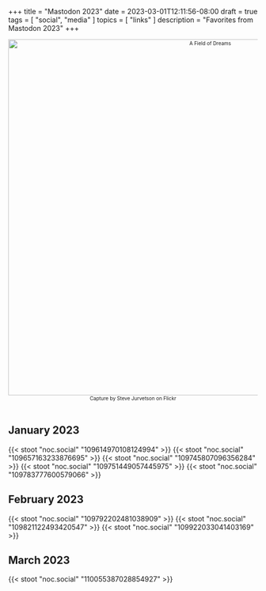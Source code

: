+++
title = "Mastodon 2023"
date = 2023-03-01T12:11:56-08:00
draft = true
tags = [
  "social",
  "media"
]
topics = [
  "links"
]
description = "Favorites from Mastodon 2023"
+++
<div align="center" style="font-size:x-small"><img src="https://milkfish08.s3.amazonaws.com/photo/blog/40054482212_3d4849f1aa_c.jpg" width="800" height="720" alt="A Field of Dreams"
title="A Field of Dreams" /><br />
Capture by Steve Jurvetson on Flickr</div><br clear="all" />

## January 2023

{{< stoot "noc.social" "109614970108124994" >}}
{{< stoot "noc.social" "109657163233876695" >}}
{{< stoot "noc.social" "109745807096356284" >}}
{{< stoot "noc.social" "109751449057445975" >}}
{{< stoot "noc.social" "109783777600579066" >}}

## February 2023

{{< stoot "noc.social" "109792202481038909" >}}
{{< stoot "noc.social" "109821122493420547" >}}
{{< stoot "noc.social" "109922033041403169" >}}

## March 2023

{{< stoot "noc.social" "110055387028854927" >}}
